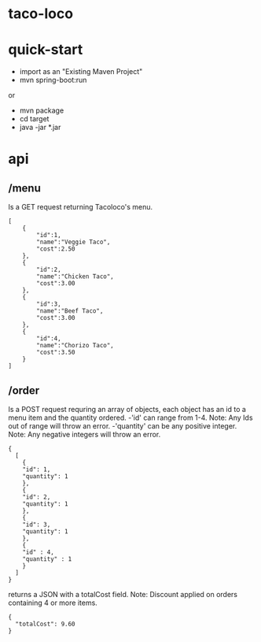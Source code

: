 # taco-loco


# quick-start 
- import as an "Existing Maven Project"
- mvn spring-boot:run

or

- mvn package
- cd target
- java -jar *.jar


# api

## /menu
  Is a GET request returning Tacoloco's menu.
```
[
	{
		"id":1,
		"name":"Veggie Taco",
		"cost":2.50
	},
	{
		"id":2,
		"name":"Chicken Taco",
		"cost":3.00
	},
	{
		"id":3,
		"name":"Beef Taco",
		"cost":3.00
	},
	{
		"id":4,
		"name":"Chorizo Taco",
		"cost":3.50
	}
]
```

## /order
  Is a POST request requring an array of objects, each object has an id to a menu item and the quantity ordered.
  -'id' can range from 1-4. Note: Any Ids out of range will throw an error.
  -'quantity' can be any positive integer. Note: Any negative integers will throw an error.

```
{
  [
	{
	"id": 1,
	"quantity": 1
	},
	{
	"id": 2,
	"quantity": 1
	},
	{
	"id": 3,
	"quantity": 1
	},
	{
	"id" : 4,
	"quantity" : 1
	}
  ]
}
```
returns a JSON with a totalCost field. Note: Discount applied on orders containing 4 or more items.

```
{
  "totalCost": 9.60
}
```
